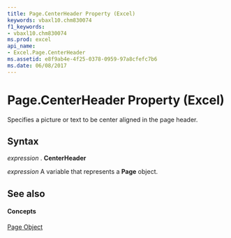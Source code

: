 ```yaml
---
title: Page.CenterHeader Property (Excel)
keywords: vbaxl10.chm830074
f1_keywords:
- vbaxl10.chm830074
ms.prod: excel
api_name:
- Excel.Page.CenterHeader
ms.assetid: e8f9ab4e-4f25-0378-0959-97a8cfefc7b6
ms.date: 06/08/2017
---
```



# Page.CenterHeader Property (Excel)

Specifies a picture or text to be center aligned in the page header.


## Syntax

 _expression_ . **CenterHeader**

 _expression_ A variable that represents a **Page** object.


## See also


#### Concepts


[Page Object](page-object-excel.md)

